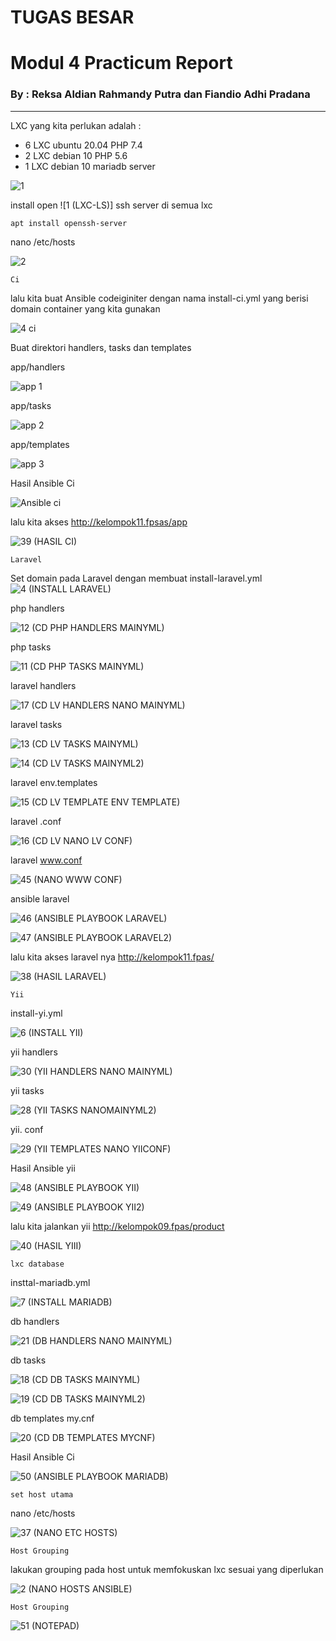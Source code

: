 # TUGAS BESAR
# **Modul 4 Practicum Report**

### By : Reksa Aldian Rahmandy Putra dan Fiandio Adhi Pradana
----

LXC yang kita perlukan adalah :

* 6 LXC ubuntu 20.04 PHP 7.4
* 2 LXC debian 10 PHP 5.6
* 1 LXC debian 10 mariadb server

![1](https://user-images.githubusercontent.com/95138486/152285371-02fef174-1b52-442b-bbaf-9878c77dbc84.png)

install open ![1 (LXC-LS)]
ssh server di semua lxc
```
apt install openssh-server
```

nano /etc/hosts

![2](https://user-images.githubusercontent.com/95138486/152290841-ea01d0c0-8282-436d-aa7e-7137333a467f.png)

  
```
Ci 

```

lalu kita buat Ansible codeiginiter dengan nama install-ci.yml yang berisi domain container yang kita gunakan

![4 ci](https://user-images.githubusercontent.com/95138486/152291182-075c4e88-b202-41cd-b91f-db0fdbb1cd1f.png)


Buat direktori handlers, tasks dan templates

app/handlers

![app 1](https://user-images.githubusercontent.com/95138486/152291357-aa55febd-c045-454c-a310-f5e3e9ef125e.png)

app/tasks

![app 2](https://user-images.githubusercontent.com/95138486/152291427-8e365950-836a-4fab-83f9-f15139791e86.png)

app/templates

![app 3](https://user-images.githubusercontent.com/95138486/152291668-01dd6168-8385-455f-88e4-798e777c1960.png)


Hasil Ansible Ci

![Ansible ci](https://user-images.githubusercontent.com/95138486/152292768-118d33f3-7e29-4e62-bbff-19268948c19c.png)


lalu kita akses http://kelompok11.fpsas/app


![39 (HASIL CI)](https://user-images.githubusercontent.com/95138486/152293100-35db17b9-f4df-4c00-8eba-6d65dd0ee4c4.png)



```
Laravel
```
Set domain pada Laravel dengan membuat install-laravel.yml
![4 (INSTALL LARAVEL)](https://user-images.githubusercontent.com/95138486/152293261-a2800155-8fa6-4718-8eaf-e52a5577423b.png)


php handlers

![12 (CD PHP HANDLERS MAINYML)](https://user-images.githubusercontent.com/95138486/152293319-be8f11c5-96c8-4e61-917a-c2dbdc5fcff2.png)



php tasks

![11 (CD PHP TASKS MAINYML)](https://user-images.githubusercontent.com/95138486/152293490-8ca6242a-3d3e-4c87-b99f-bb0123f4adb8.png)



laravel handlers

![17 (CD LV HANDLERS NANO MAINYML)](https://user-images.githubusercontent.com/95138486/152293639-9ec9326d-04c9-4c26-8102-c37dc364358d.png)


laravel tasks

![13 (CD LV TASKS MAINYML)](https://user-images.githubusercontent.com/95138486/152293644-b819b53a-ba6a-49de-b338-d0696edd08ab.png)


![14 (CD LV TASKS MAINYML2)](https://user-images.githubusercontent.com/95138486/152293667-357a5301-478f-47be-b4c5-27bd10b82de1.png)


laravel env.templates

![15 (CD LV TEMPLATE ENV TEMPLATE)](https://user-images.githubusercontent.com/95138486/152293818-ff2a0a4f-d718-435d-a285-0070765521b5.png)


laravel .conf

![16 (CD LV NANO LV CONF)](https://user-images.githubusercontent.com/95138486/152293833-ba676df6-e094-4226-b059-a2ff58bee9dd.png)


laravel www.conf

![45 (NANO WWW CONF)](https://user-images.githubusercontent.com/95138486/152294212-18c9413a-ef92-4373-8684-be332b538a39.png)


ansible laravel

![46 (ANSIBLE PLAYBOOK LARAVEL)](https://user-images.githubusercontent.com/95138486/152294234-32d2391d-22c8-451e-8525-c5b5f75da2df.png)

![47 (ANSIBLE PLAYBOOK LARAVEL2)](https://user-images.githubusercontent.com/95138486/152295141-83647e35-8d80-4df0-8bad-a6f27f0abde0.png)



lalu kita akses laravel nya http://kelompok11.fpas/ 

![38 (HASIL LARAVEL)](https://user-images.githubusercontent.com/95138486/152294343-7887b7e0-752d-49d0-afe1-56b2c25df014.png)


```
Yii
```
install-yi.yml

![6 (INSTALL YII)](https://user-images.githubusercontent.com/95138486/152295501-85f8c759-7a7f-4876-9635-0970d81eb5fd.png)


yii handlers

![30 (YII HANDLERS NANO MAINYML)](https://user-images.githubusercontent.com/95138486/152295526-e4d4185b-c40c-4981-a6c2-58ab0f4de116.png)


yii tasks

![28 (YII TASKS NANOMAINYML2)](https://user-images.githubusercontent.com/95138486/152295534-d93cf3d3-02e1-4c61-b40d-48453527959e.png)

yii. conf

![29 (YII TEMPLATES NANO YIICONF)](https://user-images.githubusercontent.com/95138486/152295549-3ba53b64-10f9-49e5-83b9-1ef4a040f5fc.png)

Hasil Ansible yii

![48 (ANSIBLE PLAYBOOK YII)](https://user-images.githubusercontent.com/95138486/152297124-c41b5c83-fffe-4c5d-b60b-0e030436f2b1.png)


![49 (ANSIBLE PLAYBOOK YII2)](https://user-images.githubusercontent.com/95138486/152297433-9f47143e-cff1-4d01-8a35-0a23d406fe3d.png)



lalu kita jalankan yii http://kelompok09.fpas/product

![40 (HASIL YIII)](https://user-images.githubusercontent.com/95138486/152296243-f1d2cd12-7c0c-4e6c-ba50-acfbdcff57e3.png)


```
lxc database
```
insttal-mariadb.yml

![7 (INSTALL MARIADB)](https://user-images.githubusercontent.com/95138486/152296293-9d1b10c4-8458-4e8f-b0ae-1f633265c203.png)

db handlers

![21 (DB HANDLERS NANO MAINYML)](https://user-images.githubusercontent.com/95138486/152296329-580c5b73-38cc-4c61-a3de-0536c9142662.png)

db tasks

![18 (CD DB TASKS MAINYML)](https://user-images.githubusercontent.com/95138486/152296388-94877ed7-98e5-4500-a786-39f9acee6428.png)

![19 (CD DB TASKS MAINYML2)](https://user-images.githubusercontent.com/95138486/152296461-c919ecfa-399d-4be2-a771-f24e7780b952.png)


db templates my.cnf

![20 (CD DB TEMPLATES MYCNF)](https://user-images.githubusercontent.com/95138486/152296568-7df2b373-50f9-41de-ae35-5a7b268e21a7.png)

Hasil Ansible Ci


![50 (ANSIBLE PLAYBOOK MARIADB)](https://user-images.githubusercontent.com/95138486/152297823-21d2f753-1692-465e-91a2-980853299f3c.png)


```
set host utama
```

nano /etc/hosts

![37 (NANO ETC HOSTS)](https://user-images.githubusercontent.com/95138486/152296649-bc5936db-f077-41ab-b28a-441cdb099dc9.png)


```
Host Grouping
```

lakukan grouping pada host untuk memfokuskan lxc sesuai yang diperlukan

![2 (NANO HOSTS ANSIBLE)](https://user-images.githubusercontent.com/95138486/152296712-e48ca130-b1f6-44ad-a2c5-41540ea5f274.png)



```
Host Grouping
```
![51 (NOTEPAD)](https://user-images.githubusercontent.com/95138486/152298014-8697401c-1255-41cb-9f00-dd6265631d05.png)




